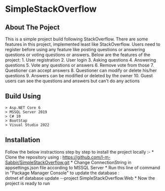 # SimpleStackOverflow
## About The Poject
This is a simple project build following StackOverflow. There are some features in this project, implemented least like StackOverflow.
Users need to register before using any feature like posting questions or answering questions or voting questions or answers.
Below are the features of the project:
	1. User registration
	2. User login
	3. Asking questions
	4. Answering questions
	5. Vote any questions or answers
	6. Remove vote from those
	7. Questioner can accept answers
	8. Questioner can modify or delete his/her questions
	9. Answers can be modified or deleted by the owner
	10. Guest users can see the questions and answers but can't do any actions

## Build Using
	> Asp.NET Core 6
	> MSSQL Server 2019
	> C# 10
	> BootStap
	> Visual Studio 2022

## Installation
Follow the below instractions step by step to install the project locally :-
	* Clone the repository using : https://github.com/I-m-Sabbir/SimpleStackOverflow.git
	* Change ConnectionString in appsettings.json file according to MSSQL Server
	* Run this line of command in "Package Manager Console" to update the database :  
dotnet ef database update --project SimpleStackOverflow.Web
	* Now the project is ready to run

